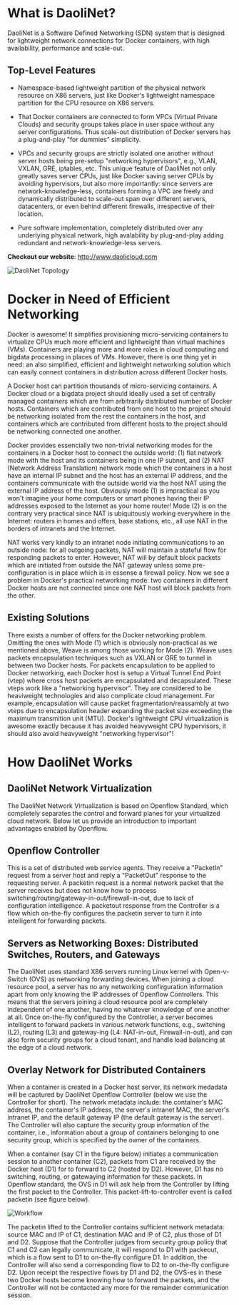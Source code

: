 What is DaoliNet?
=================

DaoliNet is a Software Defined Networking (SDN) system that is designed for lightweight network connections for Docker containers, with high availability, performance and scale-out.

Top-Level Features
------------------

* Namespace-based lightweight partition of the physical network resource on X86 servers, just like Docker's lightweight namespace partition for the CPU resource on X86 servers.

* That Docker containers are connected to form VPCs (Virtual Private Clouds) and security groups takes place in user space without any server configurations. Thus scale-out distribution of Docker servers has a plug-and-play "for dummies" simplicity.

* VPCs and security groups are strictly isolated one another without server hosts being pre-setup "networking hypervisors", e.g., VLAN, VXLAN, GRE, iptables, etc. This unique feature of DaoliNet not only greatly saves server CPUs, just like Docker saving server CPUs by avoiding hypervisors, but also more importantly: since servers are network-knowledge-less, containers forming a VPC are freely and dynamically distributed to scale-out span over different servers, datacenters, or even behind different firewalls, irrespective of their location.

* Pure software implementation, completely distributed over any underlying physical network, high avalability by plug-and-play adding redundant and network-knowledge-less servers.


**Checkout our website**:  http://www.daolicloud.com

![DaoliNet Topology](http://www.daolicloud.com/static/topology.png)

Docker in Need of Efficient Networking
=========================

Docker is awesome! It simplifies provisioning micro-servicing containers to virtualize CPUs much more efficient and lightweight than virtual machines (VMs). Containers are playing more and more roles in cloud computing and bigdata processing in places of VMs. However, there is one thing yet in need: an also simplified, efficient and lightweight networking solution which can easily connect containers in distribution across different Docker hosts.

A Docker host can partition thousands of micro-servicing containers. A Docker cloud or a bigdata project should ideally used a set of centrally managed containers which are from arbitrarily distributed number of Docker hosts. Containers which are contributed from one host to the project should be networking isolated from the rest the containers in the host, and containers which are contributed from different hosts to the project should be networking connected one another.

Docker provides essencially two non-trivial networking modes for the containers in a Docker host to connect the outside world: (1) flat network mode with the host and its containers being in one IP subnet, and (2) NAT (Network Address Translation) network mode which the containers in a host have an internal IP subnet and the host has an external IP address, and the containers communicate with the outside world via the host NAT using the external IP address of the host. Obviously mode (1) is impractical as you won't imagine your home computers or smart phones having their IP addresses exposed to the Internet as your home router! Mode (2) is on the contrary very practical since NAT is ubiquitously working everywhere in the Internet: routers in homes and offers, base stations, etc., all use NAT in the borders of intranets and the Internet.

NAT works very kindly to an intranet node initiating communications to an outside node: for all outgoing packets, NAT will maintain a stateful flow for responding packets to enter. However, NAT will by default block packets which are initiated from outside the NAT gateway unless some pre-configuration is in place which is in essense a firewall policy. Now we see a problem in Docker's practical networking mode: two containers in different Docker hosts are not connected since one NAT host will block packets from the other.

Existing Solutions
------------------

There exists a number of offers for the Docker networking problem. Omitting the ones with Mode (1) which is obviously non-practical as we mentioned above, Weave is among those working for Mode (2). Weave uses packets encapsulation techniques such as VXLAN or GRE to tunnel in between two Docker hosts. For packets encapsulation to be applied to Docker networking, each Docker host is setup a Virtual Tunnel End Point (vtep) where cross host packets are encapsulated and decapsulated. These vteps work like a "networking hypervisor". They are considered to be heaviweight technologies and also complicate cloud management. For example, encapsulation will cause packet fragmentation/reassambly at two vteps due to encapsulation header expanding the packet size exceeding the maximum transmition unit (MTU). Docker's lightweight CPU virtualization is awesome exactly because it has avoided heavyweight CPU hypervisors, it should also avoid heavyweight "networking hypervisor"!

How DaoliNet Works
============

DaoliNet Network Virtualization
-------------------------------

The DaoliNet Network Virtualization is based on Openflow Standard, which completely separates the control and forward planes for your virtualized cloud network. Below let us provide an introduction to important advantages enabled by Openflow.

Openflow Controller
-------------------

This is a set of distributed web service agents. They receive a "PacketIn" request from a server host and reply a "PacketOut" response to the requesting server. A packetin request is a normal network packet that the server receives but does not know how to process switching/routing/gateway-in-out/firewall-in-out, due to lack of configuration intelligence. A packetout response from the Controller is a flow which on-the-fly configures the packetin server to turn it into intelligent for forwarding packets.

Servers as Networking Boxes: Distributed Switches, Routers, and Gateways
---------------------------

The DaoliNet uses standard X86 servers running Linux kernel with Open-v-Switch (OVS) as networking forwarding devices. When joining a cloud resource pool, a server has no any networking confirguration information apart from only knowing the IP addresses of Openflow Controllers. This means that the servers joining a cloud resource pool are completely independent of one another, having no whatever knowledge of one another at all. Once on-the-fly configured by the Controller, a server becomes intelligent to forward packets in various network functions, e.g., switching (L2), routing (L3) and gateway-ing (L4: NAT-in-out, Firewall-in-out), and can also form security groups for a cloud tenant, and handle load balancing at the edge of a cloud network.

Overlay Network for Distributed Containers
------

When a container is created in a Docker host server, its network medadata will be captured by DaoliNet Openflow Controller (below we use the Controller for short). The network metadata include: the container's MAC address, the container's IP address, the server's intranet MAC, the server's intranet IP, and the default gateway IP (the default gateway is the server). The Controller will also capture the security group information of the container, i.e., information about a group of containers belonging to one security group, which is specified by the owner of the containers.

When a container (say C1 in the figure below) initiates a communication session to another container (C2), packets from C1 are received by the Docker host (D1) for to forward to C2 (hosted by D2). However, D1 has no switching, routing, or gatewaying information for these packets. In Openflow standard, the OVS in D1 will ask help from the Controller by lifting the first packet to the Controller. This packet-lift-to-controller event is called packetin (see figure below).

![Workflow](http://www.daolicloud.com/static/workflow.png)

The packetin lifted to the Controller contains sufficient network metadata: source MAC and IP of C1, destination MAC and IP of C2, plus those of D1 and D2. Suppose that the Controller judges from security group policy that C1 and C2 can legally communicate, it will respond to D1 with packeout, which is a flow sent to D1 to on-the-fly configure D1. In addition, the Controller will also send a corresponding flow to D2 to on-the-fly configure D2. Upon receipt the respective flows by D1 and D2, the OVS-es in these two Docker hosts become knowing how to forward the packets, and the Controller will not be contacted any more for the remainder communication session.
